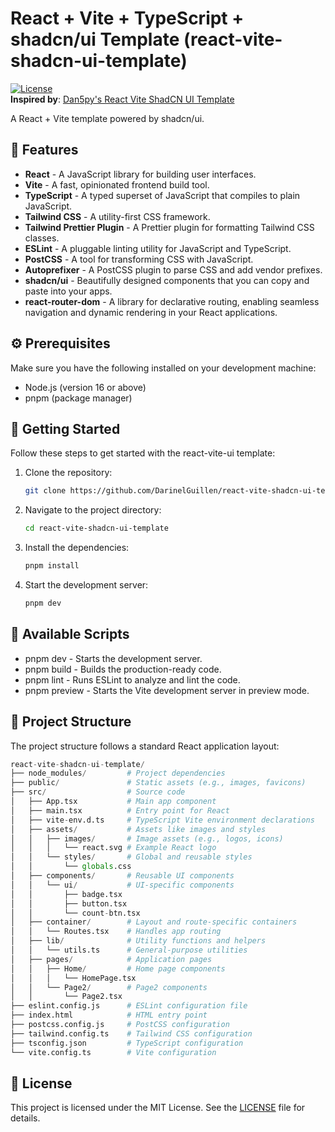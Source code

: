 # React + Vite + TypeScript + shadcn/ui Template (react-vite-shadcn-ui-template)

[![License](https://img.shields.io/badge/license-MIT-blue.svg)](https://github.com/Dan5py/react-vite-ui/blob/main/LICENSE)  
**Inspired by**: [Dan5py's React Vite ShadCN UI Template](https://github.com/dan5py/react-vite-shadcn-ui.git)


A React + Vite template powered by shadcn/ui.

## 🎉 Features

- **React** - A JavaScript library for building user interfaces.
- **Vite** - A fast, opinionated frontend build tool.
- **TypeScript** - A typed superset of JavaScript that compiles to plain JavaScript.
- **Tailwind CSS** - A utility-first CSS framework.
- **Tailwind Prettier Plugin** - A Prettier plugin for formatting Tailwind CSS classes.
- **ESLint** - A pluggable linting utility for JavaScript and TypeScript.
- **PostCSS** - A tool for transforming CSS with JavaScript.
- **Autoprefixer** - A PostCSS plugin to parse CSS and add vendor prefixes.
- **shadcn/ui** - Beautifully designed components that you can copy and paste into your apps.
- **react-router-dom** - A library for declarative routing, enabling seamless navigation and dynamic rendering in your React applications.

## ⚙️ Prerequisites

Make sure you have the following installed on your development machine:

- Node.js (version 16 or above)
- pnpm (package manager)

## 🚀 Getting Started

Follow these steps to get started with the react-vite-ui template:

1. Clone the repository:

   ```bash
   git clone https://github.com/DarinelGuillen/react-vite-shadcn-ui-template.git
   ```

2. Navigate to the project directory:

   ```bash
   cd react-vite-shadcn-ui-template
   ```

3. Install the dependencies:

   ```bash
   pnpm install
   ```

4. Start the development server:

   ```bash
   pnpm dev
   ```

## 📜 Available Scripts

- pnpm dev - Starts the development server.
- pnpm build - Builds the production-ready code.
- pnpm lint - Runs ESLint to analyze and lint the code.
- pnpm preview - Starts the Vite development server in preview mode.

## 📂 Project Structure

The project structure follows a standard React application layout:

```python
react-vite-shadcn-ui-template/
├── node_modules/         # Project dependencies
├── public/               # Static assets (e.g., images, favicons)
├── src/                  # Source code
│   ├── App.tsx           # Main app component
│   ├── main.tsx          # Entry point for React
│   ├── vite-env.d.ts     # TypeScript Vite environment declarations
│   ├── assets/           # Assets like images and styles
│   │   ├── images/       # Image assets (e.g., logos, icons)
│   │   │   └── react.svg # Example React logo
│   │   └── styles/       # Global and reusable styles
│   │       └── globals.css
│   ├── components/       # Reusable UI components
│   │   └── ui/           # UI-specific components
│   │       ├── badge.tsx
│   │       ├── button.tsx
│   │       └── count-btn.tsx
│   ├── container/        # Layout and route-specific containers
│   │   └── Routes.tsx    # Handles app routing
│   ├── lib/              # Utility functions and helpers
│   │   └── utils.ts      # General-purpose utilities
│   ├── pages/            # Application pages
│   │   ├── Home/         # Home page components
│   │   │   └── HomePage.tsx
│   │   └── Page2/        # Page2 components
│   │       └── Page2.tsx
├── eslint.config.js      # ESLint configuration file
├── index.html            # HTML entry point
├── postcss.config.js     # PostCSS configuration
├── tailwind.config.ts    # Tailwind CSS configuration
├── tsconfig.json         # TypeScript configuration
└── vite.config.ts        # Vite configuration

```

## 📄 License

This project is licensed under the MIT License. See the [LICENSE](https://choosealicense.com/licenses/mit/) file for details.
